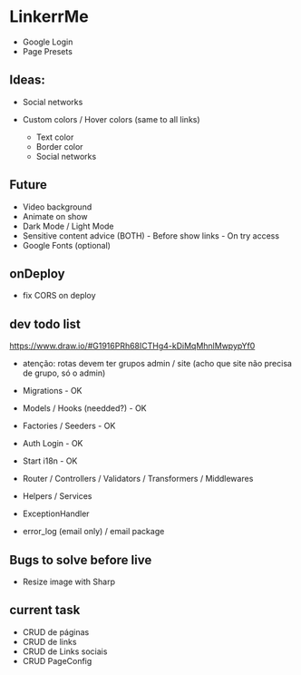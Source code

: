 # LinkerrMe

-   Google Login
-   Page Presets

## Ideas:

-   Social networks

*   Custom colors / Hover colors (same to all links)

    -   Text color
    -   Border color
    -   Social networks

## Future

-   Video background
-   Animate on show
-   Dark Mode / Light Mode
-   Sensitive content advice (BOTH) - Before show links - On try access
-   Google Fonts (optional)

## onDeploy

-   fix CORS on deploy

## dev todo list

https://www.draw.io/#G1916PRh68ICTHg4-kDiMqMhnlMwpypYf0

-   atenção: rotas devem ter grupos admin / site (acho que site não precisa de grupo, só o admin)

-   Migrations - OK
-   Models / Hooks (needded?) - OK
-   Factories / Seeders - OK
-   Auth Login - OK
-   Start i18n - OK
-   Router / Controllers / Validators / Transformers / Middlewares
-   Helpers / Services
-   ExceptionHandler
-   error_log (email only) / email package

## Bugs to solve before live

-   Resize image with Sharp

## current task

-   CRUD de páginas
-   CRUD de links
-   CRUD de Links sociais
-   CRUD PageConfig
